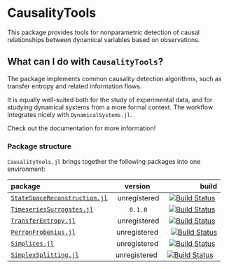 # CausalityTools

This package provides tools for nonparametric detection of causal relationships between dynamical variables based on observations.

## What can I do with `CausalityTools`?
The package implements common causality detection algorithms, such as transfer entropy and related information flows.

It is equally well-suited both for the study of experimental data, and for studying dynamical systems from a more formal context. The workflow integrates nicely with `DynamicalSystems.jl`.

Check out the documentation for more information!


### Package structure
`CausalityTools.jl` brings together the following packages into one environment:


| package | version |  build |  
| :---   |    :---:    |   ---: |  
| [`StateSpaceReconstruction.jl`](https://github.com/kahaaga/StateSpaceReconstruction.jl/) | unregistered | [![Build Status](https://travis-ci.org/kahaaga/StateSpaceReconstruction.jl.svg?branch=master)](https://travis-ci.org/kahaaga/StateSpaceReconstruction.jl) |
| [`TimeseriesSurrogates.jl`](https://github.com/kahaaga/TimeseriesSurrogates.jl/) | `0.1.0` | [![Build Status](https://travis-ci.org/kahaaga/TimeseriesSurrogates.jl.svg?branch=master)](https://travis-ci.org/kahaaga/TimeseriesSurrogates.jl) |
| [`TransferEntropy.jl`](https://github.com/kahaaga/TransferEntropy.jl/) | unregistered | [![Build Status](https://travis-ci.org/kahaaga/TransferEntropy.jl.svg?branch=master)](https://travis-ci.org/kahaaga/TransferEntropy.jl) |
| [`PerronFrobenius.jl`](https://github.com/kahaaga/PerronFrobenius.jl/) | unregistered  | [![Build Status](https://travis-ci.org/kahaaga/PerronFrobenius.jl.svg?branch=master)](https://travis-ci.org/kahaaga/PerronFrobenius.jl) |
| [`Simplices.jl`](https://github.com/kahaaga/Simplices.jl/) | unregistered  | [![Build Status](https://travis-ci.org/kahaaga/Simplices.jl.svg?branch=master)](https://travis-ci.org/kahaaga/Simplices.jl) |
| [`SimplexSplitting.jl`](https://github.com/kahaaga/SimplexSplitting.jl/) |unregistered  | [![Build Status](https://travis-ci.org/kahaaga/SimplexSplitting.jl.svg?branch=master)](https://travis-ci.org/kahaaga/SimplexSplitting.jl)  |
